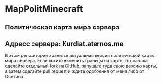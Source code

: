 # MapPolitMinecraft
Политическая карта мира сервера 
--------------------------------
Адресс сервера: Kurdiat.aternos.me
--------------------------------
В этом репозитории хранится актуальная версия политической карты мира сервера.
Если хотите изменить границы на карте, то сначала сделайте отдельный fork на GitHub, запушьте туда
свою версию карты, а затем сделайте pull request и ждите одобрения от меня либо от Осетина.

